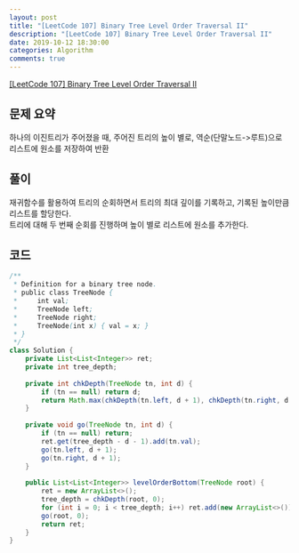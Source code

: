 ```yaml
---
layout: post
title: "[LeetCode 107] Binary Tree Level Order Traversal II"
description: "[LeetCode 107] Binary Tree Level Order Traversal II"
date: 2019-10-12 18:30:00
categories: Algorithm
comments: true
---
```

[[LeetCode 107] Binary Tree Level Order Traversal II](https://leetcode.com/problems/binary-tree-level-order-traversal-ii/)

## 문제 요약

하나의 이진트리가 주어졌을 때, 주어진 트리의 높이 별로, 역순(단말노드->루트)으로 리스트에 원소를 저장하여 반환

## 풀이

재귀함수를 활용하여 트리의 순회하면서 트리의 최대 깊이를 기록하고, 기록된 높이만큼 리스트를 할당한다.  
트리에 대해 두 번째 순회를 진행하며 높이 별로 리스트에 원소를 추가한다.

## 코드

```Java
/**
 * Definition for a binary tree node.
 * public class TreeNode {
 *     int val;
 *     TreeNode left;
 *     TreeNode right;
 *     TreeNode(int x) { val = x; }
 * }
 */
class Solution {
    private List<List<Integer>> ret;
    private int tree_depth;
    
    private int chkDepth(TreeNode tn, int d) {
        if (tn == null) return d;
        return Math.max(chkDepth(tn.left, d + 1), chkDepth(tn.right, d + 1));
    }
    
    private void go(TreeNode tn, int d) {
        if (tn == null) return;
        ret.get(tree_depth - d - 1).add(tn.val);
        go(tn.left, d + 1);
        go(tn.right, d + 1);
    }
    
    public List<List<Integer>> levelOrderBottom(TreeNode root) {
        ret = new ArrayList<>();
        tree_depth = chkDepth(root, 0);
        for (int i = 0; i < tree_depth; i++) ret.add(new ArrayList<>());
        go(root, 0);
        return ret;
    }
}
```